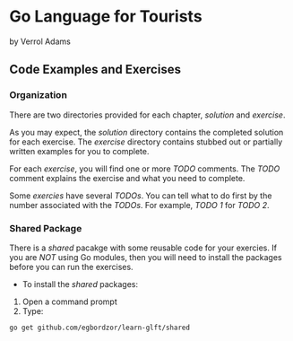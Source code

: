 # Go Language for Tourists

by Verrol Adams

## Code Examples and Exercises

### Organization

There are two directories provided for each chapter, *solution* and *exercise*.

As you may expect, the *solution* directory contains the completed solution for each exercise. The *exercise* directory contains stubbed out or partially written examples for you to complete.

For each *exercise*, you will find one or more _TODO_ comments. The _TODO_ comment explains the exercise and what you need to complete.

Some *exercies* have several _TODOs_. You can tell what to do first by the number associated with the _TODOs_. For example, _TODO 1_ for _TODO 2_.

### Shared Package

There is a *shared* pacakge with some reusable code for your exercies. If you are *NOT* using Go modules, then you will need to install the packages before you can run the exercises.

* To install the *shared* packages:
1. Open a command prompt
2. Type:

```zsh
go get github.com/egbordzor/learn-glft/shared
```
